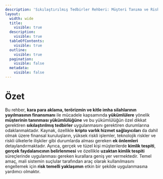 ```yaml
---
description: 'Sıkılaştırılmış Tedbirler Rehberi: Müşteri Tanıma ve Risk Yönetimi'
layout:
  width: wide
  title:
    visible: true
  description:
    visible: true
  tableOfContents:
    visible: true
  outline:
    visible: true
  pagination:
    visible: false
  metadata:
    visible: false
---
```


# Özet

Bu rehber, **kara para aklama, terörizmin ve kitle imha silahlarının yayılmasının finansmanı** ile mücadele kapsamında **yükümlülere** yönelik **müşterinin tanınması yükümlülüğüne** ve bu yükümlülüğün özel dikkat gerektiren **sıkılaştırılmış tedbirler** uygulanmasını gerektiren durumlarına odaklanmaktadır. Kaynak, özellikle **kripto varlık hizmet sağlayıcıları** da dahil olmak üzere finansal kuruluşların, yüksek riskli işlemler, teknolojik riskler ve riskli ülkelerle ilişkiler gibi durumlarda alması gereken **ek önlemleri** detaylandırmaktadır. Ayrıca, gerçek ve tüzel kişi müşterilerde **kimlik tespiti**, **gerçek faydalanıcının belirlenmesi** ve özellikle **uzaktan kimlik tespiti** süreçlerinde uygulanması gereken kurallara geniş yer vermektedir. Temel amaç, mali sistemin suçlular tarafından araç olarak kullanılmasını engellemek için **risk temelli yaklaşımın** etkin bir şekilde uygulanmasına yardımcı olmaktır.
